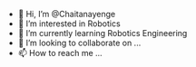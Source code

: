 - 👋 Hi, I’m @Chaitanayenge
- 👀 I’m interested in Robotics
- 🌱 I’m currently learning Robotics Engineering
- 💞️ I’m looking to collaborate on ...
- 📫 How to reach me ...

<!---
Chaitanyayenge2121/Chaitanyayenge2121 is a ✨ special ✨ repository because its `README.md` (this file) appears on your GitHub profile.
You can click the Preview link to take a look at your changes.
--->

